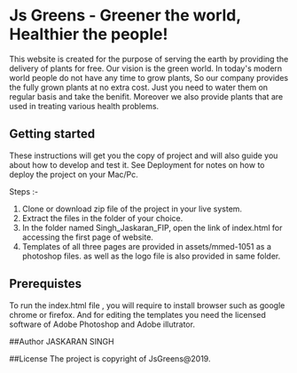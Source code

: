 # Js Greens - Greener the world, Healthier the people!
This website is created for the purpose of serving the earth by providing the delivery of plants for free. Our vision is the green world. In today's modern world people do not have any time to grow plants, So our company provides the fully grown plants at no extra cost. Just you need to water them on regular basis and take the benifit. Moreover we also provide plants that are used in treating various health problems. 

## Getting started 
These instructions will get you the copy of project and will also guide you about how to develop and test it. See Deployment for notes on how to deploy the project on your Mac/Pc.

Steps :- 
1. Clone or download zip file of the project in your live system.
2. Extract the files in the folder of your choice.
3. In the folder named Singh_Jaskaran_FIP, open the link of index.html for accessing the first page of website.
4. Templates of all three pages are provided in assets/mmed-1051 as a photoshop files. as well as the logo file is also provided in same folder.

## Prerequistes
To run the index.html file , you will require to install browser such as google chrome or firefox. And for editing the templates you need the licensed software of Adobe Photoshop and Adobe illutrator.

##Author
JASKARAN SINGH

##License
The project is copyright of JsGreens@2019.